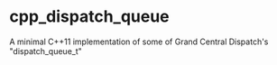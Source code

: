 cpp_dispatch_queue
==================

A minimal C++11 implementation of some of Grand Central Dispatch's "dispatch_queue_t"
